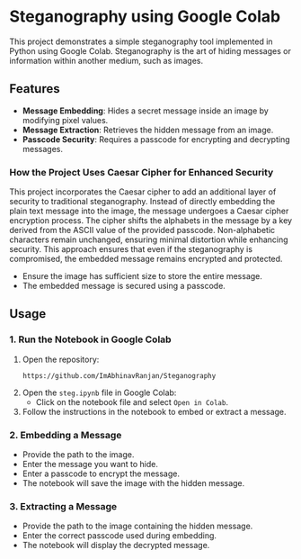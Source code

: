 # Steganography using Google Colab

This project demonstrates a simple steganography tool implemented in Python using Google Colab. Steganography is the art of hiding messages or information within another medium, such as images.

## Features
- **Message Embedding**: Hides a secret message inside an image by modifying pixel values.
- **Message Extraction**: Retrieves the hidden message from an image.
- **Passcode Security**: Requires a passcode for encrypting and decrypting messages.

### How the Project Uses Caesar Cipher for Enhanced Security

This project incorporates the Caesar cipher to add an additional layer of security to traditional steganography. Instead of directly embedding the plain text message into the image, the message undergoes a Caesar cipher encryption process. The cipher shifts the alphabets in the message by a key derived from the ASCII value of the provided passcode. Non-alphabetic characters remain unchanged, ensuring minimal distortion while enhancing security. This approach ensures that even if the steganography is compromised, the embedded message remains encrypted and protected.

- Ensure the image has sufficient size to store the entire message.
- The embedded message is secured using a passcode.

## Usage

### 1. Run the Notebook in Google Colab

1. Open the repository:
    ```
    https://github.com/ImAbhinavRanjan/Steganography
    ```
2. Open the `steg.ipynb` file in Google Colab:
    - Click on the notebook file and select `Open in Colab`.
3. Follow the instructions in the notebook to embed or extract a message.

### 2. Embedding a Message

- Provide the path to the image.
- Enter the message you want to hide.
- Enter a passcode to encrypt the message.
- The notebook will save the image with the hidden message.

### 3. Extracting a Message

- Provide the path to the image containing the hidden message.
- Enter the correct passcode used during embedding.
- The notebook will display the decrypted message.





